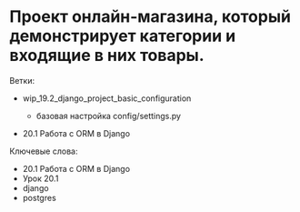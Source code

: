 # Проект онлайн-магазина, который демонстрирует категории и входящие в них товары.

Ветки:
  * wip_19.2_django_project_basic_configuration 
    - базовая настройка config/settings.py
  
  * 20.1 Работа с ORM в Django

Ключевые слова:
- 20.1 Работа с ORM в Django
- Урок 20.1
- django
- postgres